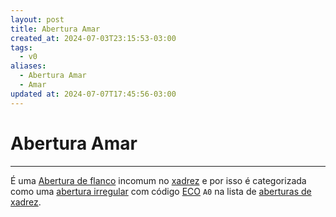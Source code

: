 ```yaml
---
layout: post
title: Abertura Amar
created_at: 2024-07-03T23:15:53-03:00
tags:
  - v0
aliases:
  - Abertura Amar
  - Amar
updated at: 2024-07-07T17:45:56-03:00
---
```

# Abertura Amar
----

É uma [Abertura de flanco](_draft/2024/07/2024-07-06-Aberturas_de_flanco.md) incomum no [xadrez](api/2024/07/2024-07-06-Xadrez.md) e por isso é categorizada como uma [abertura irregular](api/2024/07/2024-07-06-Aberturas_irregulares.md) com código [ECO](api/2024/07/2024-07-07-Encyclopaedia_of_Chess_Openings.md) `A0` na lista de [aberturas de xadrez](_draft/2024/07/2024-07-06-Aberturas_de_xadrez.md).